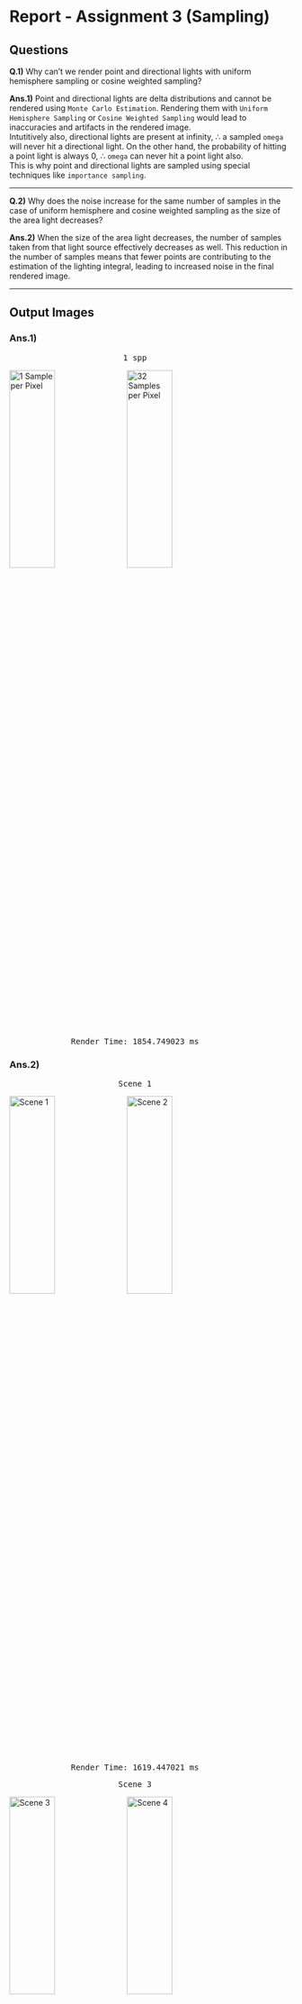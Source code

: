# Report - Assignment 3 (Sampling)
    
## Questions
  
__Q.1)__ Why can’t we render point and directional lights with uniform hemisphere sampling or cosine weighted sampling?  
  
__Ans.1)__ Point and directional lights are delta distributions and cannot be rendered using `Monte Carlo Estimation`. Rendering them with `Uniform Hemisphere Sampling` or `Cosine Weighted Sampling` would lead to inaccuracies and artifacts in the rendered image.  
Intutitively also, directional lights are present at infinity, $\therefore$ a sampled `omega` will never hit a directional light. On the other hand, the probability of hitting a point light is always 0, $\therefore$ `omega` can never hit a point light also.  
This is why point and directional lights are sampled using special techniques like `importance sampling`.
  
---
__Q.2)__ Why does the noise increase for the same number of samples in the case of uniform hemisphere and cosine weighted sampling as the size of the area light decreases?  
  
__Ans.2)__ When the size of the area light decreases, the number of samples taken from that light source effectively decreases as well. This reduction in the number of samples means that fewer points are contributing to the estimation of the lighting integral, leading to increased noise in the final rendered image.

---
  
## Output Images
  
### Ans.1)
<pre>                        1 spp                                            32 spp</pre>
<img src="./Images/1-1.png" alt="1 Sample per Pixel" width="40%" height="30%">&nbsp;
<img src="./Images/1-32.png" alt="32 Samples per Pixel" width="40%" height="30%">
<pre>             Render Time: 1854.749023 ms                      Render Time: 68770.625000 ms</pre>  
  
### Ans.2)
<pre>                       Scene 1                                           Scene 2</pre>
<img src="./Images/2-1.png" alt="Scene 1" width="40%" height="30%">&nbsp;
<img src="./Images/2-2.png" alt="Scene 2" width="40%" height="30%">
<pre>             Render Time: 1619.447021 ms                      Render Time: 1586.343018 ms</pre>
<pre>                       Scene 3                                           Scene 4</pre>
<img src="./Images/2-3.png" alt="Scene 3" width="40%" height="30%">&nbsp;
<img src="./Images/2-4.png" alt="Scene 4" width="40%" height="30%">
<pre>             Render Time: 1611.917969 ms                      Render Time: 3453.168945 ms</pre>  
  
### Ans.3)
 - __UHS__: Uniform Hemisphere Sampling - Option 0  
 - __CWS__: Cosine Weighted Sampling - Option 1  
 - __LS__: Light Sampling - Option 2  
  
#### Small Light
___1 spp___  
<pre>                 UHS                                    CWS                                       LS</pre>
<img src="./Images/small_uhs-1.png" alt="UHS - 1spp" width="30%" height="30%">&nbsp;
<img src="./Images/small_cws-1.png" alt="CWS - 1spp" width="30%" height="30%">&nbsp;
<img src="./Images/small_ls-1.png" alt="LS - 1spp" width="30%" height="30%">
<pre>     Render Time: 1304.573975 ms             Render Time: 1289.692017 ms              Render Time: 965.729980 ms</pre>  
  
___10 spp___  
<pre>                 UHS                                    CWS                                       LS</pre>
<img src="./Images/small_uhs-10.png" alt="UHS - 10spp" width="30%" height="30%">&nbsp;
<img src="./Images/small_cws-10.png" alt="CWS - 10spp" width="30%" height="30%">&nbsp;
<img src="./Images/small_ls-10.png" alt="LS - 10spp" width="30%" height="30%">
<pre>     Render Time: 12610.800781 ms           Render Time: 12392.841797 ms             Render Time: 8726.453125 ms</pre>  
  
___100 spp___
<pre>                 UHS                                    CWS                                       LS</pre>
<img src="./Images/small_uhs-100.png" alt="UHS - 100spp" width="30%" height="30%">&nbsp;
<img src="./Images/small_cws-100.png" alt="CWS - 100spp" width="30%" height="30%">&nbsp;
<img src="./Images/small_ls-100.png" alt="LS - 100spp" width="30%" height="30%">
<pre>     Render Time: 128921.218750 ms          Render Time: 124854.734375 ms            Render Time: 92179.117188 ms</pre>  
  
___1000 spp___
<pre>                 UHS                                    CWS                                       LS</pre>
<img src="./Images/small_uhs-1000.png" alt="UHS - 1000spp" width="30%" height="30%">&nbsp;
<img src="./Images/small_cws-1000.png" alt="CWS - 1000spp" width="30%" height="30%">&nbsp;
<img src="./Images/small_ls-1000.png" alt="LS - 1000spp" width="30%" height="30%">
<pre>     Render Time: 2582612.750000 ms         Render Time: 2007794.000000 ms          Render Time: 1588980.500000 ms</pre>  
  
#### Medium Light
___1 spp___  
<pre>                 UHS                                    CWS                                       LS</pre>
<img src="./Images/med_uhs-1.png" alt="UHS - 1spp" width="30%" height="30%">&nbsp;
<img src="./Images/med_cws-1.png" alt="CWS - 1spp" width="30%" height="30%">&nbsp;
<img src="./Images/med_ls-1.png" alt="LS - 1spp" width="30%" height="30%">
<pre>      Render Time: 1296.452026 ms              Render Time: 1259.848999 ms              Render Time: 942.450012 ms</pre>  
  
___10 spp___  
<pre>                 UHS                                    CWS                                      LS</pre>
<img src="./Images/med_uhs-10.png" alt="UHS - 10spp" width="30%" height="30%">&nbsp;
<img src="./Images/med_cws-10.png" alt="CWS - 10spp" width="30%" height="30%">&nbsp;
<img src="./Images/med_ls-10.png" alt="LS - 10spp" width="30%" height="30%">
<pre>     Render Time: 12470.289062 ms            Render Time: 12468.554688 ms            Render Time: 9033.758789 ms</pre>  
  
___100 spp___
<pre>                 UHS                                    CWS                                      LS</pre>
<img src="./Images/med_uhs-100.png" alt="UHS - 100spp" width="30%" height="30%">&nbsp;
<img src="./Images/med_cws-100.png" alt="CWS - 100spp" width="30%" height="30%">&nbsp;
<img src="./Images/med_ls-100.png" alt="LS - 100spp" width="30%" height="30%">
<pre>     Render Time: 124299.968750 ms           Render Time: 121258.125000 ms            Render Time: 89924.218750 ms</pre>  
  
___1000 spp___
<pre>                 UHS                                    CWS                                      LS</pre>
<img src="./Images/med_uhs-1000.png" alt="UHS - 1000spp" width="30%" height="30%">&nbsp;
<img src="./Images/med_cws-1000.png" alt="CWS - 1000spp" width="30%" height="30%">&nbsp;
<img src="./Images/med_ls-1000.png" alt="LS - 1000spp" width="30%" height="30%">
<pre>   Render Time: 2544081.000000 ms           Render Time: 1984135.375000 ms            Render Time: 1558483.250000 ms</pre>  
  
#### Big Light
___1 spp___  
<pre>                 UHS                                    CWS                                      LS</pre>
<img src="./Images/big_uhs-1.png" alt="UHS - 1spp" width="30%" height="30%">&nbsp;
<img src="./Images/big_cws-1.png" alt="CWS - 1spp" width="30%" height="30%">&nbsp;
<img src="./Images/big_ls-1.png" alt="LS - 1spp" width="30%" height="30%">
<pre>    Render Time: 1291.939941 ms              Render Time: 1249.047974 ms              Render Time: 949.583984 ms</pre>  
  
___10 spp___  
<pre>                 UHS                                    CWS                                      LS</pre>
<img src="./Images/big_uhs-10.png" alt="UHS - 10spp" width="30%" height="30%">&nbsp;
<img src="./Images/big_cws-10.png" alt="CWS - 10spp" width="30%" height="30%">&nbsp;
<img src="./Images/big_ls-10.png" alt="LS - 10spp" width="30%" height="30%">
<pre>    Render Time: 12445.934570 ms             Render Time: 12285.753906 ms            Render Time: 9260.351562 ms</pre>  
  
___100 spp___
<pre>                 UHS                                    CWS                                      LS</pre>
<img src="./Images/big_uhs-100.png" alt="UHS - 100spp" width="30%" height="30%">&nbsp;
<img src="./Images/big_cws-100.png" alt="CWS - 100spp" width="30%" height="30%">&nbsp;
<img src="./Images/big_ls-100.png" alt="LS - 100spp" width="30%" height="30%">
<pre>    Render Time: 123128.140625 ms           Render Time: 119270.289062 ms            Render Time: 89972.546875 ms</pre>  
  
___1000 spp___
<pre>                 UHS                                    CWS                                      LS</pre>
<img src="./Images/big_uhs-1000.png" alt="UHS - 1000spp" width="30%" height="30%">&nbsp;
<img src="./Images/big_cws-1000.png" alt="CWS - 1000spp" width="30%" height="30%">&nbsp;
<img src="./Images/big_ls-1000.png" alt="LS - 1000spp" width="30%" height="30%">
<pre>    Render Time: 2484186.250000 ms         Render Time: 1961855.250000 ms           Render Time: 1618413.750000 ms</pre>  
  
#### Many Lights
___1 spp___  
<pre>                 UHS                                    CWS                                      LS</pre>
<img src="./Images/many_uhs-1.png" alt="UHS - 1spp" width="30%" height="30%">&nbsp;
<img src="./Images/many_cws-1.png" alt="CWS - 1spp" width="30%" height="30%">&nbsp;
<img src="./Images/many_ls-1.png" alt="LS - 1spp" width="30%" height="30%">
<pre>    Render Time: 2990.212891 ms               Render Time: 2907.393066 ms            Render Time: 2021.406006 ms</pre>  
  
___10 spp___  
<pre>                 UHS                                    CWS                                      LS</pre>
<img src="./Images/many_uhs-10.png" alt="UHS - 10spp" width="30%" height="30%">&nbsp;
<img src="./Images/many_cws-10.png" alt="CWS - 10spp" width="30%" height="30%">&nbsp;
<img src="./Images/many_ls-10.png" alt="LS - 10spp" width="30%" height="30%">
<pre>   Render Time: 51661.894531 ms              Render Time: 50340.664062 ms            Render Time: 31882.576172 ms</pre>  
  
___100 spp___
<pre>                 UHS                                    CWS                                      LS</pre>
<img src="./Images/many_uhs-100.png" alt="UHS - 100spp" width="30%" height="30%">&nbsp;
<img src="./Images/many_cws-100.png" alt="CWS - 100spp" width="30%" height="30%">&nbsp;
<img src="./Images/many_ls-100.png" alt="LS - 100spp" width="30%" height="30%">
<pre>   Render Time: 514016.250000 ms            Render Time: 294716.406250 ms            Render Time: 193115.796875 ms</pre>  
  
___1000 spp___
<pre>                 UHS                                    CWS                                      LS</pre>
<img src="./Images/many_uhs-1000.png" alt="UHS - 1000spp" width="30%" height="30%">&nbsp;
<img src="./Images/many_cws-1000.png" alt="CWS - 1000spp" width="30%" height="30%">&nbsp;
<img src="./Images/many_ls-1000.png" alt="LS - 1000spp" width="30%" height="30%">
<pre>   Render Time: 7322028.000000 ms           Render Time: 7244697.500000 ms          Render Time: 5748835.000000 ms</pre>